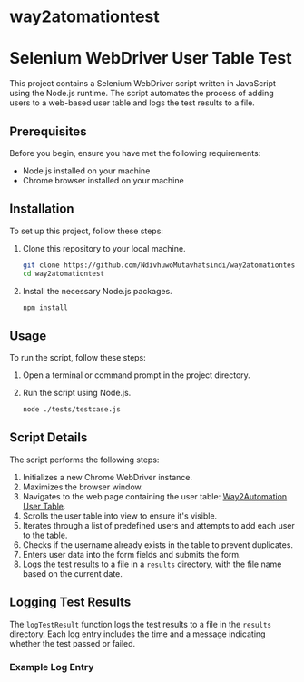 # way2atomationtest

# Selenium WebDriver User Table Test

This project contains a Selenium WebDriver script written in JavaScript using the Node.js runtime. The script automates the process of adding users to a web-based user table and logs the test results to a file.

## Prerequisites

Before you begin, ensure you have met the following requirements:

- Node.js installed on your machine
- Chrome browser installed on your machine

## Installation

To set up this project, follow these steps:

1. Clone this repository to your local machine.

    ```bash
    git clone https://github.com/NdivhuwoMutavhatsindi/way2atomationtest.git
    cd way2atomationtest
    ```

2. Install the necessary Node.js packages.

    ```bash
    npm install
    ```

## Usage

To run the script, follow these steps:

1. Open a terminal or command prompt in the project directory.

2. Run the script using Node.js.

    ```bash
    node ./tests/testcase.js
    ```

## Script Details

The script performs the following steps:

1. Initializes a new Chrome WebDriver instance.
2. Maximizes the browser window.
3. Navigates to the web page containing the user table: [Way2Automation User Table](https://www.way2automation.com/angularjs-protractor/webtables/).
4. Scrolls the user table into view to ensure it's visible.
5. Iterates through a list of predefined users and attempts to add each user to the table.
6. Checks if the username already exists in the table to prevent duplicates.
7. Enters user data into the form fields and submits the form.
8. Logs the test results to a file in a `results` directory, with the file name based on the current date.

## Logging Test Results

The `logTestResult` function logs the test results to a file in the `results` directory. Each log entry includes the time and a message indicating whether the test passed or failed.

### Example Log Entry

